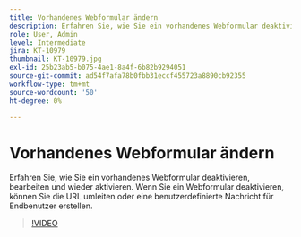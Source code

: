 ```yaml
---
title: Vorhandenes Webformular ändern
description: Erfahren Sie, wie Sie ein vorhandenes Webformular deaktivieren, bearbeiten und wieder aktivieren
role: User, Admin
level: Intermediate
jira: KT-10979
thumbnail: KT-10979.jpg
exl-id: 25b23ab5-b075-4ae1-8a4f-6b82b9294051
source-git-commit: ad54f7afa78b0fbb31eccf455723a8890cb92355
workflow-type: tm+mt
source-wordcount: '50'
ht-degree: 0%

---
```


# Vorhandenes Webformular ändern

Erfahren Sie, wie Sie ein vorhandenes Webformular deaktivieren, bearbeiten und wieder aktivieren. Wenn Sie ein Webformular deaktivieren, können Sie die URL umleiten oder eine benutzerdefinierte Nachricht für Endbenutzer erstellen.

>[!VIDEO](https://video.tv.adobe.com/v/346677?quality=12&learn=on&hidetitle=true)
